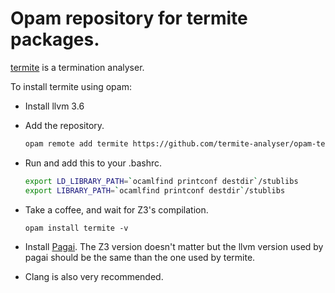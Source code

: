 Opam repository for termite packages.
========

[termite][termite] is a termination analyser.

To install termite using opam:

- Install llvm 3.6

- Add the repository.
  ```sh
  opam remote add termite https://github.com/termite-analyser/opam-termite.git
  ```

- Run and add this to your .bashrc.
  ```sh
  export LD_LIBRARY_PATH=`ocamlfind printconf destdir`/stublibs
  export LIBRARY_PATH=`ocamlfind printconf destdir`/stublibs
  ```

- Take a coffee, and wait for Z3's compilation.
  ```
  opam install termite -v
  ```

- Install [Pagai](http://pagai.forge.imag.fr/). The Z3 version doesn't matter but the llvm version used by pagai should be the same than the one used by termite.

- Clang is also very recommended.


[termite]: https://termite-analyser.github.io/

